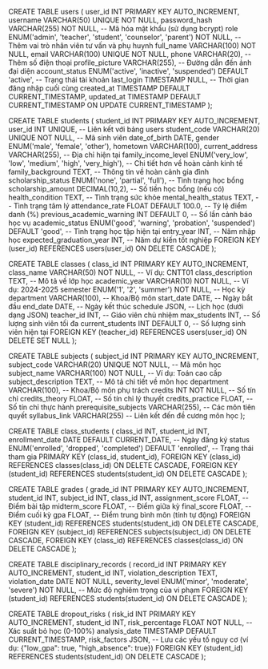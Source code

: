 CREATE TABLE users (
    user_id INT PRIMARY KEY AUTO_INCREMENT,
    username VARCHAR(50) UNIQUE NOT NULL,
    password_hash VARCHAR(255) NOT NULL, -- Mã hóa mật khẩu (sử dụng bcrypt)
    role ENUM('admin', 'teacher', 'student', 'counselor', 'parent') NOT NULL, -- Thêm vai trò nhân viên tư vấn và phụ huynh
    full_name VARCHAR(100) NOT NULL,
    email VARCHAR(100) UNIQUE NOT NULL,
    phone VARCHAR(20), -- Thêm số điện thoại
    profile_picture VARCHAR(255), -- Đường dẫn đến ảnh đại diện
    account_status ENUM('active', 'inactive', 'suspended') DEFAULT 'active', -- Trạng thái tài khoản
    last_login TIMESTAMP NULL, -- Thời gian đăng nhập cuối cùng
    created_at TIMESTAMP DEFAULT CURRENT_TIMESTAMP,
    updated_at TIMESTAMP DEFAULT CURRENT_TIMESTAMP ON UPDATE CURRENT_TIMESTAMP
);


CREATE TABLE students (
    student_id INT PRIMARY KEY AUTO_INCREMENT,
    user_id INT UNIQUE, -- Liên kết với bảng users
    student_code VARCHAR(20) UNIQUE NOT NULL, -- Mã sinh viên
    date_of_birth DATE,
    gender ENUM('male', 'female', 'other'),
    hometown VARCHAR(100),
    current_address VARCHAR(255), -- Địa chỉ hiện tại
    family_income_level ENUM('very_low', 'low', 'medium', 'high', 'very_high'), -- Chi tiết hơn về hoàn cảnh kinh tế
    family_background TEXT, -- Thông tin về hoàn cảnh gia đình
    scholarship_status ENUM('none', 'partial', 'full'), -- Tình trạng học bổng
    scholarship_amount DECIMAL(10,2), -- Số tiền học bổng (nếu có)
    health_condition TEXT, -- Tình trạng sức khỏe
    mental_health_status TEXT, -- Tình trạng tâm lý
    attendance_rate FLOAT DEFAULT 100.0, -- Tỷ lệ điểm danh (%)
    previous_academic_warning INT DEFAULT 0, -- Số lần cảnh báo học vụ
    academic_status ENUM('good', 'warning', 'probation', 'suspended') DEFAULT 'good', -- Tình trạng học tập hiện tại
    entry_year INT, -- Năm nhập học
    expected_graduation_year INT, -- Năm dự kiến tốt nghiệp
    FOREIGN KEY (user_id) REFERENCES users(user_id) ON DELETE CASCADE
);


CREATE TABLE classes (
    class_id INT PRIMARY KEY AUTO_INCREMENT,
    class_name VARCHAR(50) NOT NULL, -- Ví dụ: CNTT01
    class_description TEXT, -- Mô tả về lớp học
    academic_year VARCHAR(10) NOT NULL, -- Ví dụ: 2024-2025
    semester ENUM('1', '2', 'summer') NOT NULL, -- Học kỳ
    department VARCHAR(100), -- Khoa/Bộ môn
    start_date DATE, -- Ngày bắt đầu
    end_date DATE, -- Ngày kết thúc
    schedule JSON, -- Lịch học (dưới dạng JSON)
    teacher_id INT, -- Giáo viên chủ nhiệm
    max_students INT, -- Số lượng sinh viên tối đa
    current_students INT DEFAULT 0, -- Số lượng sinh viên hiện tại
    FOREIGN KEY (teacher_id) REFERENCES users(user_id) ON DELETE SET NULL
);

CREATE TABLE subjects (
    subject_id INT PRIMARY KEY AUTO_INCREMENT,
    subject_code VARCHAR(20) UNIQUE NOT NULL, -- Mã môn học
    subject_name VARCHAR(100) NOT NULL, -- Ví dụ: Toán cao cấp
    subject_description TEXT, -- Mô tả chi tiết về môn học
    department VARCHAR(100), -- Khoa/Bộ môn phụ trách
    credits INT NOT NULL, -- Số tín chỉ
    credits_theory FLOAT, -- Số tín chỉ lý thuyết
    credits_practice FLOAT, -- Số tín chỉ thực hành
    prerequisite_subjects VARCHAR(255), -- Các môn tiên quyết
    syllabus_link VARCHAR(255) -- Liên kết đến đề cương môn học
);

CREATE TABLE class_students (
    class_id INT,
    student_id INT,
    enrollment_date DATE DEFAULT CURRENT_DATE, -- Ngày đăng ký
    status ENUM('enrolled', 'dropped', 'completed') DEFAULT 'enrolled', -- Trạng thái tham gia
    PRIMARY KEY (class_id, student_id),
    FOREIGN KEY (class_id) REFERENCES classes(class_id) ON DELETE CASCADE,
    FOREIGN KEY (student_id) REFERENCES students(student_id) ON DELETE CASCADE
);

CREATE TABLE grades (
    grade_id INT PRIMARY KEY AUTO_INCREMENT,
    student_id INT,
    subject_id INT,
    class_id INT,
    assignment_score FLOAT, -- Điểm bài tập
    midterm_score FLOAT, -- Điểm giữa kỳ
    final_score FLOAT, -- Điểm cuối kỳ
    gpa FLOAT, -- Điểm trung bình môn (tính tự động)
    FOREIGN KEY (student_id) REFERENCES students(student_id) ON DELETE CASCADE,
    FOREIGN KEY (subject_id) REFERENCES subjects(subject_id) ON DELETE CASCADE,
    FOREIGN KEY (class_id) REFERENCES classes(class_id) ON DELETE CASCADE
);

CREATE TABLE disciplinary_records (
    record_id INT PRIMARY KEY AUTO_INCREMENT,
    student_id INT,
    violation_description TEXT,
    violation_date DATE NOT NULL,
    severity_level ENUM('minor', 'moderate', 'severe') NOT NULL, -- Mức độ nghiêm trọng của vi phạm
    FOREIGN KEY (student_id) REFERENCES students(student_id) ON DELETE CASCADE
);

CREATE TABLE dropout_risks (
    risk_id INT PRIMARY KEY AUTO_INCREMENT,
    student_id INT,
    risk_percentage FLOAT NOT NULL, -- Xác suất bỏ học (0-100%)
    analysis_date TIMESTAMP DEFAULT CURRENT_TIMESTAMP,
    risk_factors JSON, -- Lưu các yếu tố nguy cơ (ví dụ: {"low_gpa": true, "high_absence": true})
    FOREIGN KEY (student_id) REFERENCES students(student_id) ON DELETE CASCADE
);

